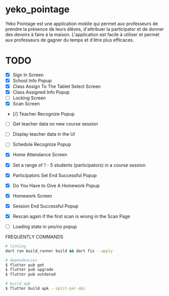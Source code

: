 # yeko_pointage

Yeko Pointage est une application mobile qui permet aux professeurs de prendre la présence de leurs élèves, d'attribuer la participator et de donner des devoirs à faire à la maison. L'application est facile à utiliser et permet aux professeurs de gagner du temps et d'être plus efficaces.

# TODO
  - [x] Sign In Screen
  - [x] School Info Popup
  - [x] Class Assign To The Tablet Select Screen
  - [x] Class Assigned Info Popup
  - [ ] Locking Screen
  - [x] Scan Screen
  - [/] Teacher Recognize Popup
  - [ ] Get teacher data on new course session
  - [ ] Display teacher data in the UI
  - [ ] Schedule Recognize Popup
  - [x] Home Attendance Screen
  - [x] Set a range of 1 - 5 students (participators) in a course session
  - [x] Participators Set End Successful Popup
  - [x] Do You Have to Give A Homework Popup
  - [x] Homework Screen
  - [x] Session End Successful Popup
  - [x] Rescan again if the first scan is wrong in the Scan Page
  - [ ] Loading state in yes/no popup


FREQUENTLY COMMANDS
```sh
# linting
dart run build_runner build && dart fix --apply

# dependencies
$ flutter pub get
$ flutter pub upgrade
$ flutter pub outdated

# build apk
$ flutter build apk --split-per-abi
```
